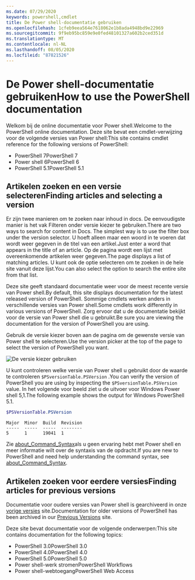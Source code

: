 ```yaml
---
ms.date: 07/29/2020
keywords: powershell,cmdlet
title: De Power shell-documentatie gebruiken
ms.openlocfilehash: 1cfeb9eea564e7618062e1b8ada4948bd9e22969
ms.sourcegitcommit: 9f9eb95bc859e9e0fed48101327a602b2ced351d
ms.translationtype: MT
ms.contentlocale: nl-NL
ms.lasthandoff: 08/05/2020
ms.locfileid: "87821526"
---
```

# <a name="how-to-use-the-powershell-documentation"></a><span data-ttu-id="5981a-103">De Power shell-documentatie gebruiken</span><span class="sxs-lookup"><span data-stu-id="5981a-103">How to use the PowerShell documentation</span></span>

<span data-ttu-id="5981a-104">Welkom bij de online documentatie voor Power shell.</span><span class="sxs-lookup"><span data-stu-id="5981a-104">Welcome to the PowerShell online documentation.</span></span> <span data-ttu-id="5981a-105">Deze site bevat een cmdlet-verwijzing voor de volgende versies van Power shell:</span><span class="sxs-lookup"><span data-stu-id="5981a-105">This site contains cmdlet reference for the following versions of PowerShell:</span></span>

- <span data-ttu-id="5981a-106">PowerShell 7</span><span class="sxs-lookup"><span data-stu-id="5981a-106">PowerShell 7</span></span>
- <span data-ttu-id="5981a-107">Power shell 6</span><span class="sxs-lookup"><span data-stu-id="5981a-107">PowerShell 6</span></span>
- <span data-ttu-id="5981a-108">PowerShell 5.1</span><span class="sxs-lookup"><span data-stu-id="5981a-108">PowerShell 5.1</span></span>

## <a name="finding-articles-and-selecting-a-version"></a><span data-ttu-id="5981a-109">Artikelen zoeken en een versie selecteren</span><span class="sxs-lookup"><span data-stu-id="5981a-109">Finding articles and selecting a version</span></span>

<span data-ttu-id="5981a-110">Er zijn twee manieren om te zoeken naar inhoud in docs. De eenvoudigste manier is het vak Filteren onder versie kiezer te gebruiken.</span><span class="sxs-lookup"><span data-stu-id="5981a-110">There are two ways to search for content in Docs. The simplest way is to use the filter box under the version selector.</span></span> <span data-ttu-id="5981a-111">U hoeft alleen maar een woord in te voeren dat wordt weer gegeven in de titel van een artikel.</span><span class="sxs-lookup"><span data-stu-id="5981a-111">Just enter a word that appears in the title of an article.</span></span> <span data-ttu-id="5981a-112">Op de pagina wordt een lijst met overeenkomende artikelen weer gegeven.</span><span class="sxs-lookup"><span data-stu-id="5981a-112">The page displays a list of matching articles.</span></span> <span data-ttu-id="5981a-113">U kunt ook de optie selecteren om te zoeken in de hele site vanuit deze lijst.</span><span class="sxs-lookup"><span data-stu-id="5981a-113">You can also select the option to search the entire site from that list.</span></span>

<span data-ttu-id="5981a-114">Deze site geeft standaard documentatie weer voor de meest recente versie van Power shell.</span><span class="sxs-lookup"><span data-stu-id="5981a-114">By default, this site displays documentation for the latest released version of PowerShell.</span></span> <span data-ttu-id="5981a-115">Sommige cmdlets werken anders in verschillende versies van Power shell.</span><span class="sxs-lookup"><span data-stu-id="5981a-115">Some cmdlets work differently in various versions of PowerShell.</span></span> <span data-ttu-id="5981a-116">Zorg ervoor dat u de documentatie bekijkt voor de versie van Power shell die u gebruikt.</span><span class="sxs-lookup"><span data-stu-id="5981a-116">Be sure you are viewing the documentation for the version of PowerShell you are using.</span></span>

<span data-ttu-id="5981a-117">Gebruik de versie kiezer boven aan de pagina om de gewenste versie van Power shell te selecteren.</span><span class="sxs-lookup"><span data-stu-id="5981a-117">Use the version picker at the top of the page to select the version of PowerShell you want.</span></span>

![De versie kiezer gebruiken](media/how-to-use-docs/version-search.gif)

<span data-ttu-id="5981a-119">U kunt controleren welke versie van Power shell u gebruikt door de waarde te controleren `$PSversionTable.PSVersion` .</span><span class="sxs-lookup"><span data-stu-id="5981a-119">You can verify the version of PowerShell you are using by inspecting the `$PSversionTable.PSVersion` value.</span></span> <span data-ttu-id="5981a-120">In het volgende voor beeld ziet u de uitvoer voor Windows Power shell 5,1.</span><span class="sxs-lookup"><span data-stu-id="5981a-120">The following example shows the output for Windows PowerShell 5.1.</span></span>

```powershell
$PSVersionTable.PSVersion
```

```Output
Major  Minor  Build  Revision
-----  -----  -----  --------
5      1      19041  1
```

<span data-ttu-id="5981a-121">Zie [about_Command_Syntax](/powershell/module/microsoft.powershell.core/about/about_command_syntax)als u geen ervaring hebt met Power shell en meer informatie wilt over de syntaxis van de opdracht.</span><span class="sxs-lookup"><span data-stu-id="5981a-121">If you are new to PowerShell and need help understanding the command syntax, see [about_Command_Syntax](/powershell/module/microsoft.powershell.core/about/about_command_syntax).</span></span>

## <a name="finding-articles-for-previous-versions"></a><span data-ttu-id="5981a-122">Artikelen zoeken voor eerdere versies</span><span class="sxs-lookup"><span data-stu-id="5981a-122">Finding articles for previous versions</span></span>

<span data-ttu-id="5981a-123">Documentatie voor oudere versies van Power shell is gearchiveerd in onze [vorige versies](https://aka.ms/PSLegacyDocs) site.</span><span class="sxs-lookup"><span data-stu-id="5981a-123">Documentation for older versions of PowerShell has been archived in our [Previous Versions](https://aka.ms/PSLegacyDocs) site.</span></span>

<span data-ttu-id="5981a-124">Deze site bevat documentatie voor de volgende onderwerpen:</span><span class="sxs-lookup"><span data-stu-id="5981a-124">This site contains documentation for the following topics:</span></span>

- <span data-ttu-id="5981a-125">PowerShell 3.0</span><span class="sxs-lookup"><span data-stu-id="5981a-125">PowerShell 3.0</span></span>
- <span data-ttu-id="5981a-126">PowerShell 4.0</span><span class="sxs-lookup"><span data-stu-id="5981a-126">PowerShell 4.0</span></span>
- <span data-ttu-id="5981a-127">PowerShell 5.0</span><span class="sxs-lookup"><span data-stu-id="5981a-127">PowerShell 5.0</span></span>
- <span data-ttu-id="5981a-128">Power shell-werk stromen</span><span class="sxs-lookup"><span data-stu-id="5981a-128">PowerShell Workflows</span></span>
- <span data-ttu-id="5981a-129">Power shell-webtoegang</span><span class="sxs-lookup"><span data-stu-id="5981a-129">PowerShell Web Access</span></span>
